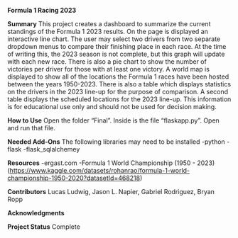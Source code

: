 **Formula 1 Racing 2023**

**Summary**
This project creates a dashboard to summarize the current standings of the Formula 1 2023 results. On the page is displayed an interactive line chart. The user may select two drivers from two separate dropdown menus to compare their finishing place in each race. At the time of writing this, the 2023 season is not complete, but this graph will update with each new race. There is also a pie chart to show the number of victories per driver for those with at least one victory. A world map is displayed to show all of the locations the Formula 1 races have been hosted between the years 1950-2023. There is also a table which displays statistics on the drivers in the 2023 line-up for the purpose of comparison. A second table displays the scheduled locations for the 2023 line-up. This information is for educational use only and should not be used for decision making. 

**How to Use**
Open the folder “Final”. Inside is the file “flaskapp.py”. Open and run that file. 

**Needed Add-Ons**
The following libraries may need to be installed
-python
-flask
-flask_sqlalchemey

**Resources**
-ergast.com
-Formula 1 World Championship (1950 - 2023)(https://www.kaggle.com/datasets/rohanrao/formula-1-world-championship-1950-2020?datasetId=468218)

**Contributors**
Lucas Ludwig, 
Jason L. Napier, 
Gabriel Rodriguez, 
Bryan Ropp

**Acknowledgments**

**Project Status**
Complete
